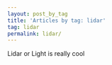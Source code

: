 ```yaml
---
layout: post_by_tag
title: 'Articles by tag: lidar'
tag: lidar
permalink: lidar/
---
```


Lidar or Light is really cool
